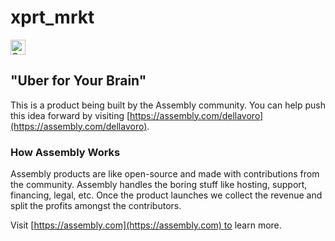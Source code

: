 # xprt_mrkt

<a href="https://assembly.com/dellavoro/bounties?utm_campaign=assemblage&utm_source=dellavoro&utm_medium=repo_badge"><img src="https://asm-badger.herokuapp.com/dellavoro/badges/tasks.svg" height="24px" alt="Open Tasks" /></a>

## "Uber for Your Brain"

This is a product being built by the Assembly community. You can help push this idea forward by visiting [https://assembly.com/dellavoro](https://assembly.com/dellavoro).

### How Assembly Works

Assembly products are like open-source and made with contributions from the community. Assembly handles the boring stuff like hosting, support, financing, legal, etc. Once the product launches we collect the revenue and split the profits amongst the contributors.

Visit [https://assembly.com](https://assembly.com) to learn more.

